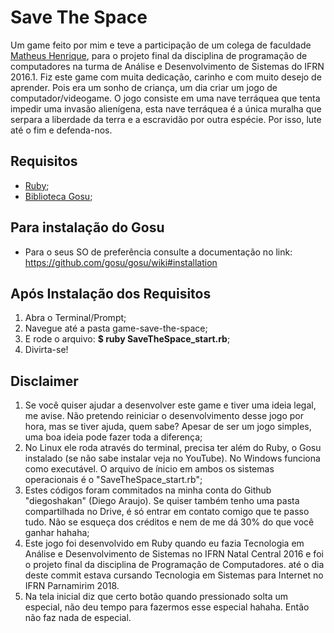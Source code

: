 # Save The Space
Um game feito por mim e teve a participação de um colega de faculdade [Matheus Henrique](https://github.com/matheushenrique27), para o projeto final da disciplina de programação de computadores na turma de Análise e Desenvolvimento de Sistemas do IFRN 2016.1.
Fiz este game com muita dedicação, carinho e com muito desejo de aprender. Pois era um sonho de criança, um dia criar um jogo de computador/videogame.
O jogo consiste em uma nave terráquea que tenta impedir uma invasão alienígena, esta nave terráquea é a única muralha que serpara a liberdade da terra e a escravidão por outra espécie. Por isso, lute até o fim e defenda-nos.

## Requisitos
- [Ruby](https://www.ruby-lang.org/pt/);
- [Biblioteca Gosu](https://www.libgosu.org/);

## Para instalação do Gosu
- Para o seus SO de preferência consulte a documentação no link:
https://github.com/gosu/gosu/wiki#installation

## Após Instalação dos Requisitos
1. Abra o Terminal/Prompt;
1. Navegue até a pasta game-save-the-space;
1. E rode o arquivo: **$ ruby SaveTheSpace_start.rb**;
1. Divirta-se!

## Disclaimer
1. Se você quiser ajudar a desenvolver este game e tiver uma ideia legal, me avise. Não pretendo reiniciar o desenvolvimento desse jogo por hora, mas se tiver ajuda, quem sabe? Apesar de ser um jogo simples, uma boa ideia pode fazer toda a diferença;
1. No Linux ele roda através do terminal, precisa ter além do Ruby, o Gosu instalado (se não sabe instalar veja no YouTube). No Windows funciona como executável. O arquivo de ínicio em ambos os sistemas operacionais é o "SaveTheSpace_start.rb";
1. Estes códigos foram commitados na minha conta do Github "diegoshakan" (Diego Araujo). Se quiser também tenho uma pasta compartilhada no Drive, é só entrar em contato comigo que te passo tudo. Não se esqueça dos créditos e nem de me dá 30% do que você ganhar hahaha;
1. Este jogo foi desenvolvido em Ruby quando eu fazia Tecnologia em Análise e Desenvolvimento de Sistemas no IFRN Natal Central 2016 e foi o projeto final da disciplina de Programação de Computadores. até o dia deste commit estava cursando Tecnologia em Sistemas para Internet no IFRN Parnamirim 2018.
1. Na tela inicial diz que certo botão quando pressionado solta um especial, não deu tempo para fazermos esse especial hahaha. Então não faz nada de especial.
